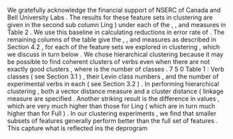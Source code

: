 We gratefully acknowledge the financial support of NSERC of Canada and Bell University Labs . 
The results for these feature sets in clustering are given in the second sub column Ling ) under each of the , , and measures in Table 2 . 
We use this baseline in calculating reductions in error rate of . The remaining columns of the table give the , , and measures as described in Section 4.2 , for each of the feature sets we explored in clustering , which we discuss in turn below . 
We chose hierarchical clustering because it may be possible to find coherent clusters of verbs even when there are not exactly good clusters , where is the number of classes . 
7 5 0 Table 1 : Verb classes ( see Section 3.1 ) , their Levin class numbers , and the number of experimental verbs in each ( see Section 3.2 ) . 
In performing hierarchical clustering , both a vector distance measure and a cluster distance ( linkage measure are specified . 
Another striking result is the difference in values , which are very much higher than those for Ling ( which are in turn much higher than for Full ) . 
In our clustering experiments , we find that smaller subsets of features generally perform better than the full set of features . 
This capture what is reflected ins the deprogram 